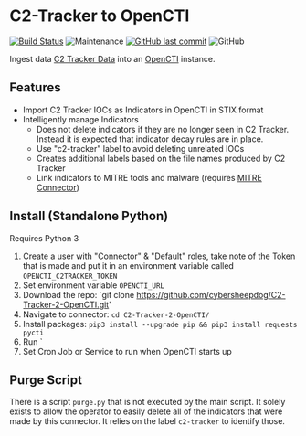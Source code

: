 # C2-Tracker to OpenCTI
[![Build Status](https://img.shields.io/badge/platform-Windows%20%7C%20Linux-blue.svg)](https://shields.io/)
![Maintenance](https://img.shields.io/maintenance/yes/2025.svg?style=flat-square)
[![GitHub last commit](https://img.shields.io/github/last-commit/cybersheepdog/C2-Tracker-2-OpenCTI.svg?style=flat-square)](https://github.com/cybersheepdog/C2-Tracker-2-OpenCTI/commit/master)
![GitHub](https://img.shields.io/github/license/cybersheepdog/C2-Tracker-2-OpenCTI)

Ingest data [C2 Tracker Data](https://github.com/montysecurity/C2-Tracker/tree/main/data) into an [OpenCTI](https://github.com/OpenCTI-Platform/opencti) instance.

## Features

- Import C2 Tracker IOCs as Indicators in OpenCTI in STIX format
- Intelligently manage Indicators
    - Does not delete indicators if they are no longer seen in C2 Tracker.  Instead it is expected that       indicator decay rules are in place.
    - Use "c2-tracker" label to avoid deleting unrelated IOCs
    - Creates additional labels based on the file names produced by C2 Tracker
    - Link indicators to MITRE tools and malware (requires [MITRE Connector](https://github.com/OpenCTI-Platform/connectors/tree/master/external-import/mitre))

## Install (Standalone Python)

Requires Python 3

1. Create a user with "Connector" & "Default" roles, take note of the Token that is made and put it in an environment variable called `OPENCTI_C2TRACKER_TOKEN`
2. Set environment variable `OPENCTI_URL`
3. Download the repo: `git clone https://github.com/cybersheepdog/C2-Tracker-2-OpenCTI.git'
4. Navigate to connector: `cd C2-Tracker-2-OpenCTI/`
5. Install packages: `pip3 install --upgrade pip && pip3 install requests pycti`
6. Run `
7. Set Cron Job or Service to run when OpenCTI starts up

## Purge Script

There is a script `purge.py` that is not executed by the main script. It solely exists to allow the operator to easily delete all of the indicators that were made by this connector. It relies on the label `c2-tracker` to identify those.
